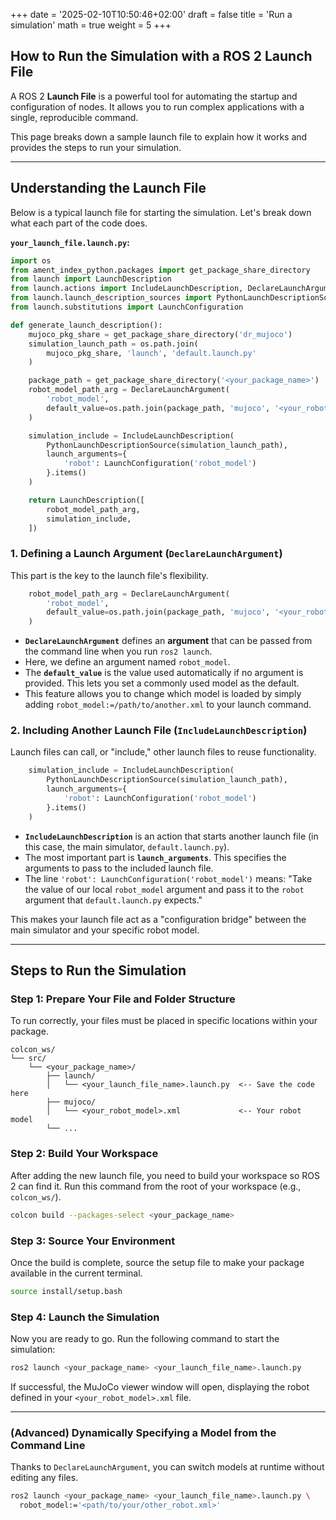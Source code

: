 +++
date = '2025-02-10T10:50:46+02:00'
draft = false
title = 'Run a simulation'
math = true
weight = 5
+++


## How to Run the Simulation with a ROS 2 Launch File

A ROS 2 **Launch File** is a powerful tool for automating the startup and configuration of nodes. It allows you to run complex applications with a single, reproducible command.

This page breaks down a sample launch file to explain how it works and provides the steps to run your simulation.

-----

## Understanding the Launch File

Below is a typical launch file for starting the simulation. Let's break down what each part of the code does.

**`your_launch_file.launch.py`:**

```python
import os
from ament_index_python.packages import get_package_share_directory
from launch import LaunchDescription
from launch.actions import IncludeLaunchDescription, DeclareLaunchArgument
from launch.launch_description_sources import PythonLaunchDescriptionSource
from launch.substitutions import LaunchConfiguration

def generate_launch_description():
    mujoco_pkg_share = get_package_share_directory('dr_mujoco')
    simulation_launch_path = os.path.join(
        mujoco_pkg_share, 'launch', 'default.launch.py'
    )

    package_path = get_package_share_directory('<your_package_name>')
    robot_model_path_arg = DeclareLaunchArgument(
        'robot_model',
        default_value=os.path.join(package_path, 'mujoco', '<your_robot_model>.xml')
    )

    simulation_include = IncludeLaunchDescription(
        PythonLaunchDescriptionSource(simulation_launch_path),
        launch_arguments={
            'robot': LaunchConfiguration('robot_model')
        }.items()
    )

    return LaunchDescription([
        robot_model_path_arg,
        simulation_include,
    ])
```

### 1\. Defining a Launch Argument (`DeclareLaunchArgument`)

This part is the key to the launch file's flexibility.

```python
    robot_model_path_arg = DeclareLaunchArgument(
        'robot_model',
        default_value=os.path.join(package_path, 'mujoco', '<your_robot_model>.xml')
    )
```

  - **`DeclareLaunchArgument`** defines an **argument** that can be passed from the command line when you run `ros2 launch`.
  - Here, we define an argument named `robot_model`.
  - The **`default_value`** is the value used automatically if no argument is provided. This lets you set a commonly used model as the default.
  - This feature allows you to change which model is loaded by simply adding `robot_model:=/path/to/another.xml` to your launch command.

### 2\. Including Another Launch File (`IncludeLaunchDescription`)

Launch files can call, or "include," other launch files to reuse functionality.

```python
    simulation_include = IncludeLaunchDescription(
        PythonLaunchDescriptionSource(simulation_launch_path),
        launch_arguments={
            'robot': LaunchConfiguration('robot_model')
        }.items()
    )
```

  - **`IncludeLaunchDescription`** is an action that starts another launch file (in this case, the main simulator, `default.launch.py`).
  - The most important part is **`launch_arguments`**. This specifies the arguments to pass to the included launch file.
  - The line `'robot': LaunchConfiguration('robot_model')` means: "Take the value of our local `robot_model` argument and pass it to the `robot` argument that `default.launch.py` expects."

This makes your launch file act as a "configuration bridge" between the main simulator and your specific robot model.

-----

## Steps to Run the Simulation

### Step 1: Prepare Your File and Folder Structure

To run correctly, your files must be placed in specific locations within your package.

```
colcon_ws/
└── src/
    └── <your_package_name>/
        ├── launch/
        │   └── <your_launch_file_name>.launch.py  <-- Save the code here
        ├── mujoco/
        │   └── <your_robot_model>.xml             <-- Your robot model
        └── ...
```

### Step 2: Build Your Workspace

After adding the new launch file, you need to build your workspace so ROS 2 can find it. Run this command from the root of your workspace (e.g., `colcon_ws/`).

```bash
colcon build --packages-select <your_package_name>
```

### Step 3: Source Your Environment

Once the build is complete, source the setup file to make your package available in the current terminal.

```bash
source install/setup.bash
```

### Step 4: Launch the Simulation

Now you are ready to go. Run the following command to start the simulation:

```bash
ros2 launch <your_package_name> <your_launch_file_name>.launch.py
```

If successful, the MuJoCo viewer window will open, displaying the robot defined in your `<your_robot_model>.xml` file.

-----

### (Advanced) Dynamically Specifying a Model from the Command Line

Thanks to `DeclareLaunchArgument`, you can switch models at runtime without editing any files.

```bash
ros2 launch <your_package_name> <your_launch_file_name>.launch.py \
  robot_model:='<path/to/your/other_robot.xml>'
```